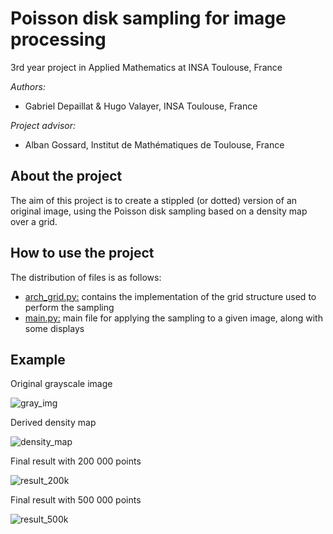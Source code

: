 # Poisson disk sampling for image processing

3rd year project in Applied Mathematics at INSA Toulouse, France

*Authors:*
- Gabriel Depaillat & Hugo Valayer, INSA Toulouse, France

*Project advisor:*
- Alban Gossard, Institut de Mathématiques de Toulouse, France

## About the project
The aim of this project is to create a stippled (or dotted) version of an original image, using the Poisson disk sampling based on a density map over a grid.

## How to use the project
The distribution of files is as follows:
 * <ins>arch_grid.py:</ins> contains the implementation of the grid structure used to perform the sampling
 * <ins>main.py:</ins> main file for applying the sampling to a given image, along with some displays

## Example
Original grayscale image

![gray_img](https://github.com/hvalayer/Poisson-disk-sampling/assets/98541826/5c1de816-04f5-46da-a69b-385ca0e1db04)

Derived density map

![density_map](https://github.com/hvalayer/Poisson-disk-sampling/assets/98541826/598dabc3-2661-4ab4-8e15-8a58ef919821)

Final result with 200 000 points

![result_200k](https://github.com/hvalayer/Poisson-disk-sampling/assets/98541826/7afd2f93-9588-4ac7-a47c-46e33854b490)

Final result with 500 000 points

![result_500k](https://github.com/hvalayer/Poisson-disk-sampling/assets/98541826/68b51035-a3a1-424c-a8b5-8d7e8c35953d)

